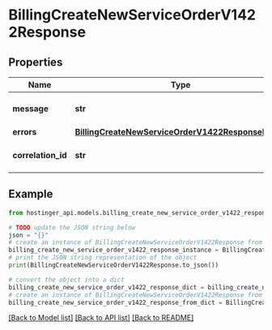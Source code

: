 # BillingCreateNewServiceOrderV1422Response


## Properties

Name | Type | Description | Notes
------------ | ------------- | ------------- | -------------
**message** | **str** | Validation error message | [optional] 
**errors** | [**BillingCreateNewServiceOrderV1422ResponseErrors**](BillingCreateNewServiceOrderV1422ResponseErrors.md) |  | [optional] 
**correlation_id** | **str** | Request correlation ID | [optional] 

## Example

```python
from hostinger_api.models.billing_create_new_service_order_v1422_response import BillingCreateNewServiceOrderV1422Response

# TODO update the JSON string below
json = "{}"
# create an instance of BillingCreateNewServiceOrderV1422Response from a JSON string
billing_create_new_service_order_v1422_response_instance = BillingCreateNewServiceOrderV1422Response.from_json(json)
# print the JSON string representation of the object
print(BillingCreateNewServiceOrderV1422Response.to_json())

# convert the object into a dict
billing_create_new_service_order_v1422_response_dict = billing_create_new_service_order_v1422_response_instance.to_dict()
# create an instance of BillingCreateNewServiceOrderV1422Response from a dict
billing_create_new_service_order_v1422_response_from_dict = BillingCreateNewServiceOrderV1422Response.from_dict(billing_create_new_service_order_v1422_response_dict)
```
[[Back to Model list]](../README.md#documentation-for-models) [[Back to API list]](../README.md#documentation-for-api-endpoints) [[Back to README]](../README.md)


